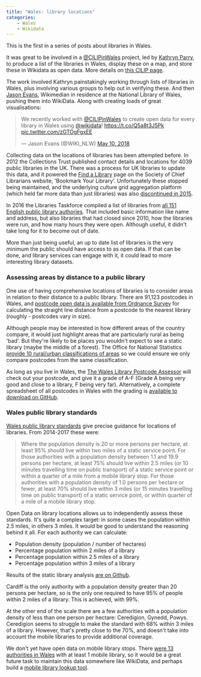 ```yaml
---
title: "Wales: library locations"
categories:
    - Wales
    - Wikidata
---
```


This is the first in a series of posts about libraries in Wales.

It was great to be involved in a [@CILIPinWales](https://twitter.com/CILIPinWales) project, led by [Kathryn Parry](https://twitter.com/kathrynparry1), to produce a list of the libraries in Wales, display these on a map, and store these in Wikidata as open data. More details on [this CILIP page](https://www.cilip.org.uk/members/group_content_view.asp?group=200145&id=733577).

The work involved Kathryn painstakingly working through lists of libraries in Wales, plus involving various groups to help out in verifying these. And then [Jason Evans](https://twitter.com/WIKI_NLW), Wikimedian in residence at the National Library of Wales, pushing them into WikiData. Along with creating loads of great visualisations:

<blockquote class="twitter-tweet" data-lang="en"><p lang="en" dir="ltr">We recently worked with <a href="https://twitter.com/CILIPinWales?ref_src=twsrc%5Etfw">@CILIPinWales</a> to create open data for every library in Wales using <a href="https://twitter.com/wikidata?ref_src=twsrc%5Etfw">@wikidata</a>! <a href="https://t.co/Q5a8t3J5Pk">https://t.co/Q5a8t3J5Pk</a> <a href="https://t.co/zGTOgFgxEE">pic.twitter.com/zGTOgFgxEE</a></p>&mdash; Jason Evans (@WIKI_NLW) <a href="https://twitter.com/WIKI_NLW/status/994592370426511361?ref_src=twsrc%5Etfw">May 10, 2018</a></blockquote>
<script async src="https://platform.twitter.com/widgets.js" charset="utf-8"></script>

Collecting data on the locations of libraries has been attempted before. In 2012 the Collections Trust published contact details and locations for 4039 public libraries in the UK. There was a process for UK libraries to update this data, and it powered the [Find a Library](http://www.bookmarkyourlibrary.org.uk/find-a-library) page on the Society of Chief Librarians website, 'Bookmark Your Library'. Unfortunately these stopped being maintained, and the underlying culture grid aggregation platform (which held far more data than just libraries) was also [discontinued in 2015](https://www.museumscomputergroup.org.uk/culture-grid/).

In 2016 the Libraries Taskforce compiled a list of libraries from [all 151 English public library authories](https://www.gov.uk/government/publications/public-libraries-in-england-basic-dataset). 
That included basic information like name and address, but also libraries that had closed since 2010, how the libraries were run, and how many hours they were open. Although useful, it didn't take long for it to become out of date.

More than just being useful, an up to date list of libraries is the very minimum the public should have access to as open data. If that can be done, and library services can engage with it, it could lead to more interesting library datasets.

### Assessing areas by distance to a public library

One use of having comprehensive locations of libraries is to consider areas in relation to their distance to a public library. There are 91,123 postcodes in Wales, and [postcode open data is available from Ordnance Survey](https://www.ordnancesurvey.co.uk/business-and-government/products/code-point-open.html) for calculating the straight line distance from a postcode to the nearest library (roughly - postcodes vary in size).

Although people may be interested in how different areas of the country compare, it would just highlight areas that are particularly rural as being 'bad'. But they're likely to be places you wouldn't expect to see a static library (maybe the middle of a forest). The Office for National Statistics [provide 10 rural/urban classifications of areas](https://www.ons.gov.uk/methodology/geography/geographicalproducts/ruralurbanclassifications/2011ruralurbanclassification) so we could ensure we only compare postcodes from the same classification.

As long as you live in Wales, the [The Wales Library Postcode Assessor](https://walespostcodes.librarydata.uk) will check out your postcode, and give it a grade of A-F (Grade A being very good and close to a library, F being very far). Alternatively, a complete spreadsheet of all postcodes in Wales with the grading is [available to download on GitHub](https://raw.githubusercontent.com/LibrariesHacked/walespostcodes-librarydata/master/data/wales_lottery.csv).

### Wales public library standards

[Wales public library standards](https://gov.wales/topics/culture-tourism-sport/museums-archives-libraries/libraries/public-library-standards/?lang=en) give precise guidance for locations of libraries. From 2014-2017 these were:

>Where the population density is 20 or more persons per hectare, at least 95% should live within two miles of a static service point. For those authorities with a population density between 1.1 and 19.9 persons per hectare, at least 75% should live within 2.5 miles (or 10 minutes travelling time on public transport) of a static service point or within a quarter of a mile from a mobile library stop. For those authorities with a population density of 1.0 persons per hectare or fewer, at  least 70% should live within 3 miles (or 15 minutes travelling time on public transport) of a static service point, or within quarter of a mile of a mobile library stop.

Open Data on library locations allows us to independently assess these standards. It's quite a complex target: in some cases the population within 2.5 miles, in others 3 miles. It would be good to understand the reasoning behind it all. For each authority we can calculate: 

- Population density (population / number of hectares)
- Percentage population within 2 miles of a library
- Percentage population within 2.5 miles of a library
- Percentage population within 3 miles of a library

Results of the static library analysis [are on Github](https://github.com/LibrariesHacked/wales-librarydata/blob/master/data/libraries/standards.csv).

Cardiff is the only authority with a population density greater than 20 persons per hectare, so is the only one required to have 95% of people within 2 miles of a library. This is achieved, with 99%. 

At the other end of the scale there are a few authorities with a population density of less than one person per hectare: Ceredigion, Gynedd, Powys. Ceredigion seems to struggle to make the standard with 68% within 3 miles of a library. However, that's pretty close to the 70%, and doesn't take into account the mobile libraries to provide additional coverage.

We don't yet have open data on mobile library stops. There [were 13 authorities in Wales](https://github.com/LibrariesHacked/mobiles-librarydata/blob/master/data/authorities.csv) with at least 1 mobile library, so it would be a great future task to maintain this data somewhere like WikiData, and perhaps build a [mobile library lookup tool](http://somersetmobiles.librarieshacked.org/).
